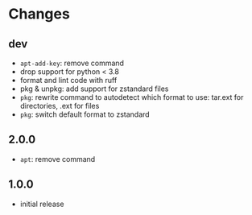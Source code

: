 # Changes

## dev

* `apt-add-key`: remove command
* drop support for python < 3.8
* format and lint code with ruff
* pkg & unpkg: add support for zstandard files
* `pkg`: rewrite command to autodetect which format to use: tar.ext for directories, .ext for files
* `pkg`: switch default format to zstandard

## 2.0.0

* `apt`: remove command

## 1.0.0

* initial release
